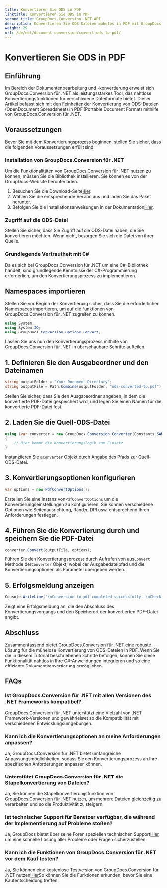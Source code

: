 ```yaml
---
title: Konvertieren Sie ODS in PDF
linktitle: Konvertieren Sie ODS in PDF
second_title: GroupDocs.Conversion .NET-API
description: Konvertieren Sie ODS-Dateien mühelos in PDF mit GroupDocs.Conversion für .NET. Umfangreiches Tutorial mit Schritt-für-Schritt-Anleitung.
weight: 29
url: /de/net/document-conversion/convert-ods-to-pdf/
---
```


# Konvertieren Sie ODS in PDF

## Einführung
Im Bereich der Dokumentenbearbeitung und -konvertierung erweist sich GroupDocs.Conversion für .NET als leistungsstarkes Tool, das nahtlose Konvertierungsfunktionen für verschiedene Dateiformate bietet. Dieser Artikel befasst sich mit den Feinheiten der Konvertierung von ODS-Dateien (OpenDocument Spreadsheet) in PDF (Portable Document Format) mithilfe von GroupDocs.Conversion für .NET. 
## Voraussetzungen
Bevor Sie mit dem Konvertierungsprozess beginnen, stellen Sie sicher, dass die folgenden Voraussetzungen erfüllt sind:
### Installation von GroupDocs.Conversion für .NET
Um die Funktionalitäten von GroupDocs.Conversion für .NET nutzen zu können, müssen Sie die Bibliothek installieren. Sie können es von der GroupDocs-Website herunterladen.
1.  Besuchen Sie die Download-Seite[Hier](https://releases.groupdocs.com/conversion/net/).
2. Wählen Sie die entsprechende Version aus und laden Sie das Paket herunter.
3.  Befolgen Sie die Installationsanweisungen in der Dokumentation[Hier](https://tutorials.groupdocs.com/conversion/net/).
### Zugriff auf die ODS-Datei
Stellen Sie sicher, dass Sie Zugriff auf die ODS-Datei haben, die Sie konvertieren möchten. Wenn nicht, besorgen Sie sich die Datei von ihrer Quelle.
### Grundlegende Vertrautheit mit C#
Da es sich bei GroupDocs.Conversion für .NET um eine C#-Bibliothek handelt, sind grundlegende Kenntnisse der C#-Programmierung erforderlich, um den Konvertierungsprozess zu implementieren.

## Namespaces importieren
Stellen Sie vor Beginn der Konvertierung sicher, dass Sie die erforderlichen Namespaces importieren, um auf die Funktionen von GroupDocs.Conversion für .NET zugreifen zu können.

```csharp
using System;
using System.IO;
using GroupDocs.Conversion.Options.Convert;
```

Lassen Sie uns nun den Konvertierungsprozess mithilfe von GroupDocs.Conversion für .NET in überschaubare Schritte aufteilen.

## 1. Definieren Sie den Ausgabeordner und den Dateinamen
```csharp
string outputFolder = "Your Document Directory";
string outputFile = Path.Combine(outputFolder, "ods-converted-to.pdf");
```
Stellen Sie sicher, dass Sie den Ausgabeordner angeben, in dem die konvertierte PDF-Datei gespeichert wird, und legen Sie einen Namen für die konvertierte PDF-Datei fest.
## 2. Laden Sie die Quell-ODS-Datei
```csharp
using (var converter = new GroupDocs.Conversion.Converter(Constants.SAMPLE_ODS))
{
    // Hier kommt die Konvertierungslogik zum Einsatz
}
```
 Instanziieren Sie a`Converter` Objekt durch Angabe des Pfads zur Quell-ODS-Datei.
## 3. Konvertierungsoptionen konfigurieren
```csharp
var options = new PdfConvertOptions();
```
 Erstellen Sie eine Instanz von`PdfConvertOptions` um die Konvertierungseinstellungen zu konfigurieren. Sie können verschiedene Optionen wie Seitenausrichtung, Ränder, DPI usw. entsprechend Ihren Anforderungen festlegen.
## 4. Führen Sie die Konvertierung durch und speichern Sie die PDF-Datei
```csharp
converter.Convert(outputFile, options);
```
 Führen Sie den Konvertierungsprozess durch Aufrufen von aus`Convert` Methode der`Converter` Objekt, wobei der Ausgabedateipfad und die Konvertierungsoptionen als Parameter übergeben werden.
## 5. Erfolgsmeldung anzeigen
```csharp
Console.WriteLine("\nConversion to pdf completed successfully. \nCheck output in {0}", outputFolder);
```
Zeigt eine Erfolgsmeldung an, die den Abschluss des Konvertierungsvorgangs und den Speicherort der konvertierten PDF-Datei angibt.

## Abschluss
Zusammenfassend bietet GroupDocs.Conversion für .NET eine robuste Lösung für die mühelose Konvertierung von ODS-Dateien in PDF. Wenn Sie die in diesem Tutorial beschriebenen Schritte befolgen, können Sie diese Funktionalität nahtlos in Ihre C#-Anwendungen integrieren und so eine effiziente Dokumentkonvertierung ermöglichen.
## FAQs
### Ist GroupDocs.Conversion für .NET mit allen Versionen des .NET Frameworks kompatibel?
GroupDocs.Conversion für .NET unterstützt eine Vielzahl von .NET Framework-Versionen und gewährleistet so die Kompatibilität mit verschiedenen Entwicklungsumgebungen.
### Kann ich die Konvertierungsoptionen an meine Anforderungen anpassen?
Ja, GroupDocs.Conversion für .NET bietet umfangreiche Anpassungsmöglichkeiten, sodass Sie den Konvertierungsprozess an Ihre spezifischen Anforderungen anpassen können.
### Unterstützt GroupDocs.Conversion für .NET die Stapelkonvertierung von Dateien?
Ja, Sie können die Stapelkonvertierungsfunktion von GroupDocs.Conversion für .NET nutzen, um mehrere Dateien gleichzeitig zu verarbeiten und so die Produktivität zu steigern.
### Ist technischer Support für Benutzer verfügbar, die während der Implementierung auf Probleme stoßen?
Ja, GroupDocs bietet über seine Foren speziellen technischen Support[Hier](https://forum.groupdocs.com/c/conversion/11), um eine schnelle Lösung aller Probleme oder Fragen sicherzustellen.
### Kann ich die Funktionen von GroupDocs.Conversion für .NET vor dem Kauf testen?
 Ja, Sie können eine kostenlose Testversion von GroupDocs.Conversion für .NET nutzen[Hier](https://releases.groupdocs.com/)So können Sie die Funktionen erkunden, bevor Sie eine Kaufentscheidung treffen.